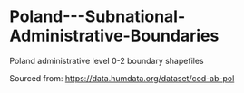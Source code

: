# Poland---Subnational-Administrative-Boundaries

Poland administrative level 0-2 boundary shapefiles


Sourced from: https://data.humdata.org/dataset/cod-ab-pol
